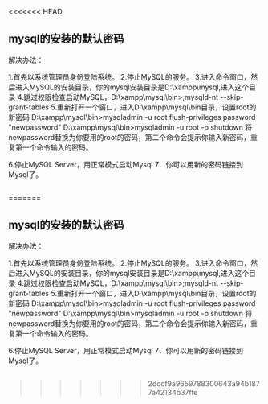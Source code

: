 <<<<<<< HEAD


## mysql的安装的默认密码

解决办法：

  1.首先以系统管理员身份登陆系统。
2.停止MySQL的服务。
3.进入命令窗口，然后进入MySQL的安装目录，你的mysql安装目录是D:\xampp\mysql,进入这个目录
4.跳过权限检查启动MySQL，D:\xampp\mysql\bin>;mysqld-nt --skip-grant-tables
5.重新打开一个窗口，进入D:\xampp\mysql\bin目录，设置root的新密码
D:\xampp\mysql\bin>mysqladmin -u root flush-privileges password "newpassword"
D:\xampp\mysql\bin>mysqladmin -u root -p shutdown
将newpassword替换为你要用的root的密码，第二个命令会提示你输入新密码，重复第一个命令输入的密码。

6.停止MySQL Server，用正常模式启动Mysql
7．你可以用新的密码链接到Mysql了。  

```

```

=======


## mysql的安装的默认密码

解决办法：

  1.首先以系统管理员身份登陆系统。
2.停止MySQL的服务。
3.进入命令窗口，然后进入MySQL的安装目录，你的mysql安装目录是D:\xampp\mysql,进入这个目录
4.跳过权限检查启动MySQL，D:\xampp\mysql\bin>;mysqld-nt --skip-grant-tables
5.重新打开一个窗口，进入D:\xampp\mysql\bin目录，设置root的新密码
D:\xampp\mysql\bin>mysqladmin -u root flush-privileges password "newpassword"
D:\xampp\mysql\bin>mysqladmin -u root -p shutdown
将newpassword替换为你要用的root的密码，第二个命令会提示你输入新密码，重复第一个命令输入的密码。

6.停止MySQL Server，用正常模式启动Mysql
7．你可以用新的密码链接到Mysql了。  

```

```

>>>>>>> 2dccf9a9659788300643a94b1877a42134b37ffe
